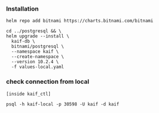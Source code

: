 ### Installation

```
helm repo add bitnami https://charts.bitnami.com/bitnami

cd ../postgresql && \
helm upgrade --install \
  kaif-db \
  bitnami/postgresql \
  --namespace kaif \
  --create-namespace \
  --version 10.2.4 \
  -f values-local.yaml 
```

### check connection from local

```
[inside kaif_ctl]

psql -h kaif-local -p 30598 -U kaif -d kaif
```